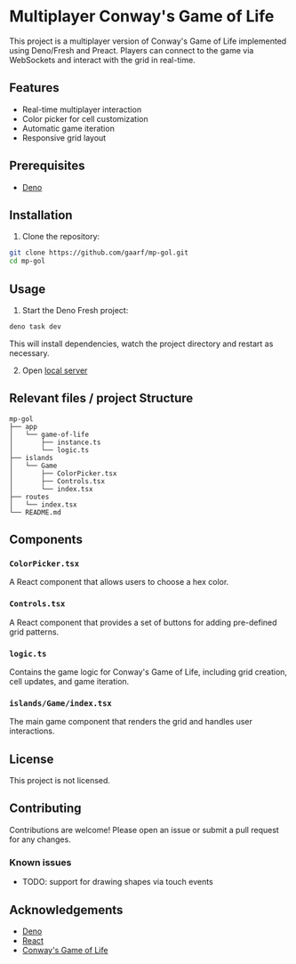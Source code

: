 # Multiplayer Conway's Game of Life

This project is a multiplayer version of Conway's Game of Life implemented using Deno/Fresh and Preact. Players can connect to the game via WebSockets and interact with the grid in real-time.

## Features

- Real-time multiplayer interaction
- Color picker for cell customization
- Automatic game iteration
- Responsive grid layout

## Prerequisites

- [Deno](https://deno.land/manual/getting_started/installation)

## Installation

1. Clone the repository:

```sh
git clone https://github.com/gaarf/mp-gol.git
cd mp-gol
```

## Usage

1. Start the Deno Fresh project:

```sh
deno task dev
```

This will install dependencies, watch the project directory and restart as necessary.

2. Open [local server](http://localhost:8000)


## Relevant files / project Structure

```filetree
mp-gol
├── app
│   └── game-of-life
│       ├── instance.ts
│       └── logic.ts
├── islands
│   └── Game
│       ├── ColorPicker.tsx
│       ├── Controls.tsx
│       └── index.tsx
├── routes
│   └── index.tsx
└── README.md
```

## Components

### `ColorPicker.tsx`

A React component that allows users to choose a hex color.

### `Controls.tsx`

A React component that provides a set of buttons for adding pre-defined grid patterns.

### `logic.ts`

Contains the game logic for Conway's Game of Life, including grid creation, cell updates, and game iteration.

### `islands/Game/index.tsx`

The main game component that renders the grid and handles user interactions.

## License

This project is not licensed.

## Contributing

Contributions are welcome! Please open an issue or submit a pull request for any changes.

### Known issues

- TODO: support for drawing shapes via touch events

## Acknowledgements

- [Deno](https://deno.land/)
- [React](https://reactjs.org/)
- [Conway's Game of Life](https://en.wikipedia.org/wiki/Conway%27s_Game_of_Life)